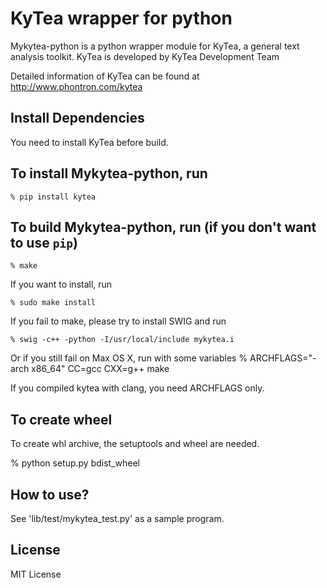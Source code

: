 KyTea wrapper for python
==========================

Mykytea-python is a python wrapper module for KyTea, a general text analysis toolkit.
KyTea is developed by KyTea Development Team

Detailed information of KyTea can be found at
http://www.phontron.com/kytea

Install Dependencies
--------------------

You need to install KyTea before build.

To install Mykytea-python, run
--------------------

    % pip install kytea

To build Mykytea-python, run (if you don't want to use `pip`)
--------------------

    % make

If you want to install, run

    % sudo make install

If you fail to make, please try to install SWIG and run

    % swig -c++ -python -I/usr/local/include mykytea.i

Or if you still fail on Max OS X, run with some variables
    % ARCHFLAGS="-arch x86_64" CC=gcc CXX=g++ make

If you compiled kytea with clang, you need ARCHFLAGS only.

To create wheel
--------------------

To create whl archive, the setuptools and wheel are needed.

   % python setup.py bdist_wheel

How to use?
--------------------

  See 'lib/test/mykytea_test.py' as a sample program.

License
--------------------

MIT License
